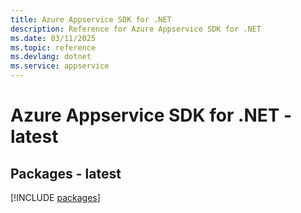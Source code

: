 ```yaml
---
title: Azure Appservice SDK for .NET
description: Reference for Azure Appservice SDK for .NET
ms.date: 03/11/2025
ms.topic: reference
ms.devlang: dotnet
ms.service: appservice
---
```

# Azure Appservice SDK for .NET - latest
## Packages - latest
[!INCLUDE [packages](appservice-index.md)]
